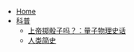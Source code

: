 - [Home](/)
- [科普](/popular-science/)
  - [上帝掷骰子吗？：量子物理史话](/popular-science/quantum-Capo.md)
  - [人类简史](/popular-science/sapiens.md)
